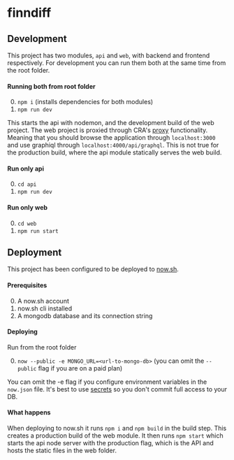 # finndiff

## Development

This project has two modules, `api` and `web`, with backend and frontend respectively. For development you can run them both at the same time from the root folder.

#### Running both from root folder
0. `npm i` (installs dependencies for both modules)
1. `npm run dev`

This starts the api with nodemon, and the development build of the web project. The web project is proxied through CRA's [proxy](https://github.com/facebookincubator/create-react-app/blob/master/packages/react-scripts/template/README.md#proxying-api-requests-in-development) functionality. Meaning that you should browse the application through `localhost:3000` and use graphiql through `localhost:4000/api/graphql`. This is not true for the production build, where the api module statically serves the web build.

#### Run only api
0. `cd api`
2. `npm run dev`

#### Run only web
0. `cd web`
2. `npm run start`

## Deployment

This project has been configured to be deployed to [now.sh](https:now.sh).

#### Prerequisites

0. A now.sh account
1. now.sh cli installed
2. A mongodb database and its connection string

#### Deploying

Run from the root folder

0. `now --public -e MONGO_URL=<url-to-mongo-db>` (you can omit the `--public` flag if you are on a paid plan)

You can omit the -e flag if you configure environment variables in the `now.json` file. It's best to use [secrets](https://zeit.co/docs/features/env-and-secrets#securing-env-variables-using-secrets) so you don't commit full access to your DB.

#### What happens

When deploying to now.sh it runs `npm i` and `npm build` in the build step. This creates a production build of the web module. It then runs `npm start` which starts the api node server with the production flag, which is the API and hosts the static files in the web folder.
